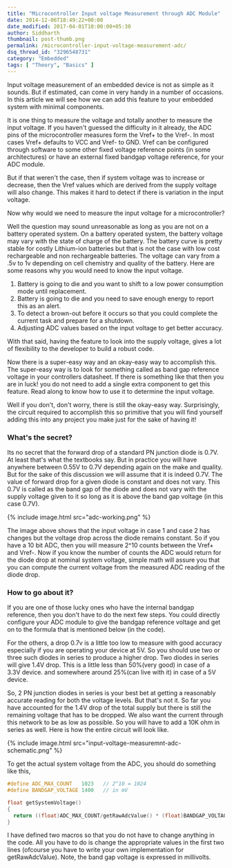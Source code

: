 ```yaml
---
title: "Microcontroller Input voltage Measurement through ADC Module"
date: 2014-12-06T18:49:22+00:00
date_modified: 2017-04-01T10:00:00+05:30
author: Siddharth
thumbnail: post-thumb.png
permalink: /microcontroller-input-voltage-measurement-adc/
dsq_thread_id: "3296548731"
category: "Embedded"
tags: [ "Theory", "Basics" ]
---
```


Input voltage measurement of an embedded device is not as simple as it sounds. But if estimated, can come in very handy in a number of occasions. In this article we will see how we can add this feature to your embedded system with minimal components.

It is one thing to measure the voltage and totally another to measure the input voltage. If you haven't guessed the difficulty in it already, the ADC pins of the microcontroller measures form the Vref+ to the Vref-. In most cases Vref+ defaults to VCC and Vref- to GND. Vref can be configured through software to some other fixed voltage reference points (in some architectures) or have an external fixed bandgap voltage reference, for your ADC module.

But if that weren't the case, then if system voltage was to increase or decrease, then the Vref values which are derived from the supply voltage will also change. This makes it hard to detect if there is variation in the input voltage.

Now why would we need to measure the input voltage for a microcontroller?

Well the question may sound unreasonable as long as you are not on a battery operated system. On a battery operated system, the battery voltage may vary with the state of charge of the battery. The battery curve is pretty stable for costly Lithium-ion batteries but that is not the case with low cost rechargeable and non rechargeable batteries. The voltage can vary from a .5v to 1v depending on cell chemistry and quality of the battery. Here are some reasons why you would need to know the input voltage.

  1. Battery is going to die and you want to shift to a low power consumption mode until replacement.
  2. Battery is going to die and you need to save enough energy to report this as an alert.
  3. To detect a brown-out before it occurs so that you could complete the current task and prepare for a shutdown.
  4. Adjusting ADC values based on the input voltage to get better accuracy.

With that said, having the feature to look into the supply voltage, gives a lot of flexibility to the developer to build a robust code.

Now there is a super-easy way and an okay-easy way to accomplish this. The super-easy way is to look for something called as band gap reference voltage in your controllers datasheet. If there is something like that then you are in luck! you do not need to add a single extra component to get this feature. Read along to know how to use it to determine the input voltage.

Well if you don't, don't worry, there is still the okay-easy way. Surprisingly, the circuit required to accomplish this so primitive that you will find yourself adding this into any project you make just for the sake of having it!

### What's the secret?

Its no secret that the forward drop of a standard PN junction diode is 0.7V. At least that's what the textbooks say. But in practice you will have anywhere between 0.55V to 0.7V depending again on the make and quality. But for the sake of this discussion we will assume that it is indeed 0.7V. The value of forward drop for a given diode is constant and does not vary. This 0.7V is called as the band gap of the diode and does not vary with the supply voltage given to it so long as it is above the band gap voltage (in this case 0.7V).

{% include image.html src="adc-working.png" %}

The image above shows that the input voltage in case 1 and case 2 has changes but the voltage drop across the diode remains constant. So if you have a 10 bit ADC, then you will measure 2^10 counts between the Vref+ and Vref-. Now if you know the number of counts the ADC would return for the diode drop at nominal system voltage, simple math will assure you that you can compute the current voltage from the measured ADC reading of the diode drop.

### How to go about it?

If you are one of those lucky ones who have the internal bandgap reference, then you don't have to do the next few steps. You could directly configure your ADC module to give the bandgap reference voltage and get on to the formula that is mentioned below (in the code).

For the others, a drop 0.7v is a little too low to measure with good accuracy especially if you are operating your device at 5V. So you should use two or three such diodes in series to produce a higher drop. Two diodes in series will give 1.4V drop. This is a little less than 50%(very good) in case of a 3.3V device. and somewhere around 25%(can live with it) in case of a 5V device.

So, 2 PN junction diodes in series is your best bet at getting a reasonably accurate reading for both the voltage levels. But that's not it. So far you have accounted for the 1.4V drop of the total supply but there is still the remaining voltage that has to be dropped. We also want the current through this network to be as low as possible. So you will have to add a 10K ohm in series as well. Here is how the entire circuit will look like.

{% include image.html src="input-voltage-measuremnt-adc-schematic.png" %}

To get the actual system voltage from the ADC, you should do something like this,

``` c
#define ADC_MAX_COUNT   1023   // 2^10 = 1024
#define BANDGAP_VOLTAGE 1400   // in mV

float getSystemVoltage()
{
  return ((float)ADC_MAX_COUNT/getRawAdcValue() * (float)BANDGAP_VOLTAGE);
}
```

I have defined two macros so that you do not have to change anything in the code. All you have to do is change the appropriate values in the first two lines (ofcourse you have to write your own implementation for getRawAdcValue). Note, the band gap voltage is expressed in millivolts.
